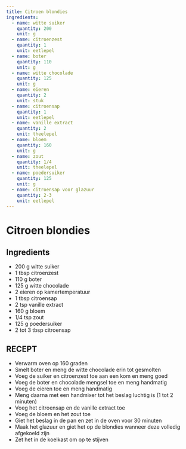 ```yaml
---
title: Citroen blondies
ingredients:
  - name: witte suiker
    quantity: 200
    unit: g
  - name: citroenzest
    quantity: 1
    unit: eetlepel
  - name: boter
    quantity: 110
    unit: g
  - name: witte chocolade
    quantity: 125
    unit: g
  - name: eieren
    quantity: 2
    unit: stuk
  - name: citroensap
    quantity: 1
    unit: eetlepel
  - name: vanille extract
    quantity: 2
    unit: theelepel
  - name: bloem
    quantity: 160
    unit: g
  - name: zout
    quantity: 1/4
    unit: theelepel
  - name: poedersuiker
    quantity: 125
    unit: g
  - name: citroensap voor glazuur
    quantity: 2-3
    unit: eetlepel
---
```


# Citroen blondies

## Ingredients
- 200 g witte suiker
- 1 tbsp citroenzest
- 110 g boter
- 125 g witte chocolade
- 2 eieren op kamertemperatuur
- 1 tbsp citroensap
- 2 tsp vanille extract
- 160 g bloem
- 1/4 tsp zout
- 125 g poedersuiker
- 2 tot 3 tbsp citroensap

## RECEPT

- Verwarm oven op 160 graden
- Smelt boter en meng de witte chocolade erin tot gesmolten
- Voeg de suiker en citroenzest toe aan een kom en meng goed
- Voeg de boter en chocolade mengsel toe en meng handmatig
- Voeg de eieren toe en meng handmatig
- Meng daarna met een handmixer tot het beslag luchtig is (1 tot 2 minuten)
- Voeg het citroensap en de vanille extract toe
- Voeg de bloem en het zout toe
- Giet het beslag in de pan en zet in de oven voor 30 minuten
- Maak het glazuur en giet het op de blondies wanneer deze volledig afgekoeld zijn
- Zet het in de koelkast om op te stijven